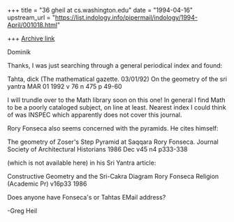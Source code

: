 +++
title = "36 gheil at cs.washington.edu"
date = "1994-04-16"
upstream_url = "https://list.indology.info/pipermail/indology/1994-April/001018.html"

+++
[Archive link](https://list.indology.info/pipermail/indology/1994-April/001018.html)

Dominik

Thanks, I was just searching through a general periodical index
and found:

Tahta, dick (The mathematical gazette. 03/01/92)
On the geometry of the sri yantra
MAR 01 1992 v 76 n 475 p 49-60

I will trundle over to the Math library soon on this one! In
general I find Math to be a poorly cataloged subject, on line at
least. Nearest index I could think of was INSPEC which apparently
does not cover this journal.

Rory Fonseca also seems concerned with the pyramids. He cites
himself:

The geometry of Zoser's Step Pyramid at Saqqara
Rory Fonseca.
Journal Society of Architectural Historians
1986 Dec v45 n4 p333-338

(which is not available here) in his Sri Yantra article:

Constructive Geometry and the Sri-Cakra Diagram
Rory Fonseca
Religion (Academic Pr) v16p33 1986

Does anyone have Fonseca's or Tahtas EMail address?

-Greg Heil





